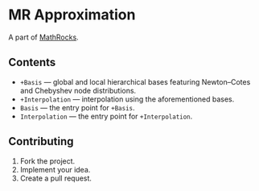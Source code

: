 # MR Approximation

A part of [MathRocks](https://github.com/MathRocks/MathRocks).

## Contents

* `+Basis` — global and local hierarchical bases featuring Newton–Cotes and
  Chebyshev node distributions.
* `+Interpolation` — interpolation using the aforementioned bases.
* `Basis` — the entry point for `+Basis`.
* `Interpolation` — the entry point for `+Interpolation`.

## Contributing

1. Fork the project.
2. Implement your idea.
3. Create a pull request.

